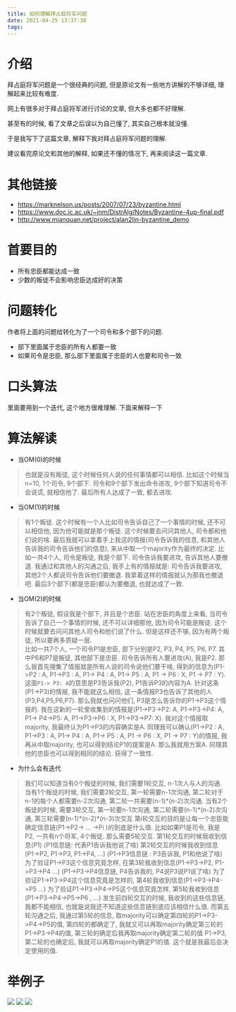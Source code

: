```yaml
---
title: 如何理解拜占庭将军问题
date: 2021-04-25 13:37:38
tags:
---
```


# 介绍
拜占庭将军问题是一个很经典的问题, 但是原论文有一些地方讲解的不够详细, 理解起来比较有难度.

网上有很多对于拜占庭将军进行讨论的文章, 但大多也都不好理解. 

甚至有的时候, 看了文章之后误以为自己懂了, 其实自己根本就没懂.

于是我写下了这篇文章, 解释下我对拜占庭将军问题的理解.

建议看完原论文和其他的解释, 如果还不懂的情况下, 再来阅读这一篇文章. 

# 其他链接

- https://marknelson.us/posts/2007/07/23/byzantine.html
- https://www.doc.ic.ac.uk/~jnm/DistrAlg/Notes/Byzantine-4up-final.pdf
- http://www.mianquan.net/project/alan2lin-byzantine_demo

# 首要目的
- 所有忠臣都能达成一致
- 少数的叛徒不会影响忠臣达成好的决策

# 问题转化
作者将上面的问题给转化为了一个司令和多个部下的问题. 
- 部下里面属于忠臣的所有人都要一致
- 如果司令是忠臣, 那么部下里面属于忠臣的人也要和司令一致

# 口头算法

里面要用到一个迭代, 这个地方很难理解. 下面来解释一下

# 算法解读
- 当OM(0)的时候
> 也就是没有叛徒, 这个时候任何人说的任何事情都可以相信.
比如这个时候当n=10, 1个司令, 9个部下. 司令和9个部下发出命令进攻, 9个部下知道司令不会说谎, 就相信他了. 最后所有人达成了一致, 都去进攻.
- 当OM(1)的时候
> 有1个叛徒. 这个时候有一个人比如司令告诉自己了一个事情的时候, 还不可以相信他, 因为他可能就是那个叛徒. 这个时候要去问问其他人, 司令都和他们说的啥. 最后我就可以拿着手上我这的情报(司令告诉我的信息, 和其他人告诉我的司令告诉他们的信息), 来从中取一个majority作为最终的决定. 
比如一共4个人, 司令是叛徒, 我是个部下. 司令告诉我要进攻, 告诉其他人要撤退. 我通过和其他人的沟通之后, 我手上有的情报就是: 司令告诉我要进攻, 其他2个人都说司令告诉他们要撤退. 我拿着这样的情报就认为那我也撤退吧. 最后3个部下(都是忠臣)都认为要撤退, 也就达成了一致. 
-  当OM(2)的时候
> 有2个叛徒, 假设我是个部下, 并且是个忠臣. 站在忠臣的角度上来看, 当司令告诉了自己一个事情的时候, 还不可以详细那他, 因为司令可能是叛徒. 这个时候就要去问问其他人司令和他们说了什么. 但是这样还不够, 因为有两个叛徒, 所以要再多质疑一层.  
比如一共7个人, 一个司令P1是忠臣, 部下分别是P2, P3, P4, P5, P6, P7. 其中P6和P7是叛徒, 其他部下是忠臣. 司令告诉所有人要进攻(A), 我是P2. 那么我首先搜集了情报就是所有人说的司令说他们要干啥, 得到的信息为(P1->P2 : A, P1->P3 : A, P1-> P4 : A,  P1-> P5 : A, P1 -> P6 : X, P1 -> P7 : Y). 这面`P1-> P3: A`的意思是P3告诉我(P2), P1告诉P3的内容为A. 针对这条(P1->P3)的情报, 我不能就这么相信, 这一条情报P3也告诉了其他的人(P3,P4,P5,P6,P7). 那么我就也问问他们, P3是怎么告诉你的P1->P3这个情报的. 我在这新的一轮里收集到的情报是(P1->P3->P2: A, P1->P3->P4: A, P1-> P4->P5: A, P1->P3->P6 : X, P1->P3->P7: X). 我对这个情报取majority, 我最终认为P1->P3的内容确实是A. 同理我可以确认(P1->P2 : A, P1->P3 : A, P1-> P4 : A,  P1-> P5 : A, P1 -> P6 : X, P1 -> P7 : Y)的情报, 我再从中取majority, 也可以得到结论P1的提案是A. 那么我就用方案A. 同理其他的忠臣也可以得到相同的结论. 获得了一致性.

- 为什么会有迭代
> 我们可以知道当有0个叛徒的时候, 我们需要1轮交互, n-1次人与人的沟通. 
当有1个叛徒的时候, 我们需要2轮交互, 第一轮需要n-1次沟通, 第二轮对于n-1的每个人都需要n-2次沟通, 第二轮一共需要(n-1)\*(n-2)次沟通.
当有2个叛徒的时候, 需要3轮交互, 第一轮要n-1次沟通, 第二轮需要(n-1)\*(n-2)次沟通, 第三轮需要(n-1)\*(n-2)\*(n-3)次交互
第i轮交互的目的是让每一个忠臣能确定信息链(P1->P2-> ... ->Pi )的到底是什么值.
比如如果P1是司令, 我是P2, 一共有n个将军, 4个叛徒. 那么需要5轮交互.
第1轮交互的时候我收到信息(P1) (P1信息链: 代表P1告诉我他说了啥)
第2轮交互的时候我收到信息(P1->P2, P1->P3, P1->P4, ...) (P1->P3信息链 : P3告诉我, P1和他说了啥)
为了验证P1->P3这个信息究竟怎样, 在第3轮我收到信息(P1->P3->P2, P1->P3->P4 ...) (P1->P3->P4信息链, P4告诉我的, P4说P3说P1说了啥)
为了验证P1->P3->P4这个信息究竟是怎样的, 第4轮我收到信息(P1->P3->P4->P5 ...)
为了验证P1->P3->P4->P5这个信息究竟怎样, 第5轮我收到信息(P1->P3->P4->P5->P6 , ...)
发生前四轮交互的时候, 我收到的这些信息链, 我都不能相信, 也就是说我还不知道这些信息链到底应该相信什么值. 而第五轮沟通之后, 我通过第5轮的信息, 取majority可以确定第四轮的P1->P3->P4->P5的值, 第四轮的都确定了, 我就又可以再取majority确定第三轮的P1->P3->P4的值, 第三轮的确定后我再取majority确定第二轮的值 P1->P3, 第二轮的也确定后, 我就可以再取majority确定P1的值. 这个就是我最后会决定使用的值.

# 举例子

![](1.jpg)
![](2.jpg)
![](3.jpg)









 
















